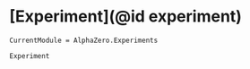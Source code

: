 # [Experiment](@id experiment)

```@meta
CurrentModule = AlphaZero.Experiments
```

```@docs
Experiment
```
